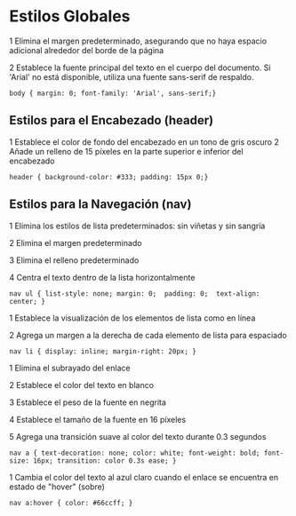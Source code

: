 #  Estilos Globales 
1 Elimina el margen predeterminado, asegurando que no haya espacio adicional alrededor del borde de la página 

2 Establece la fuente principal del texto en el cuerpo del documento. Si 'Arial' no está disponible, utiliza una fuente sans-serif de respaldo. 

`` body {
    margin: 0;
    font-family: 'Arial', sans-serif;} ``

## Estilos para el Encabezado (header)

1  Establece el color de fondo del encabezado en un tono de gris oscuro
2  Añade un relleno de 15 píxeles en la parte superior e inferior del encabezado 

``header {
    background-color: #333;
    padding: 15px 0;}``

## Estilos para la Navegación (nav) 

 1 Elimina los estilos de lista predeterminados: sin viñetas y sin sangría

 2 Elimina el margen predeterminado

3 Elimina el relleno predeterminado 

4 Centra el texto dentro de la lista horizontalmente

``nav ul {
    list-style: none;
    margin: 0; 
    padding: 0; 
    text-align: center;
}``

1 Establece la visualización de los elementos de lista como en línea 

2 Agrega un margen a la derecha de cada elemento de lista para espaciado 

``nav li {
 display: inline;
margin-right: 20px;
}``

1 Elimina el subrayado del enlace

2 Establece el color del texto en blanco

3 Establece el peso de la fuente en negrita 

4 Establece el tamaño de la fuente en 16 píxeles 

5 Agrega una transición suave al color del texto durante 0.3 segundos

``nav a {
    text-decoration: none;
    color: white;
    font-weight: bold;
    font-size: 16px;
    transition: color 0.3s ease;
}``

1 Cambia el color del texto al azul claro cuando el enlace se encuentra en estado de "hover" (sobre) 

``nav a:hover {
    color: #66ccff;
}
``